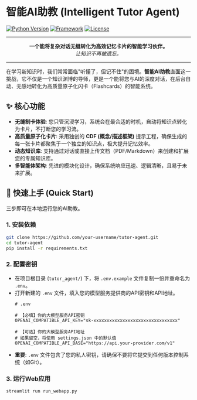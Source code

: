 # 智能AI助教 (Intelligent Tutor Agent)

[![Python Version](https://img.shields.io/badge/Python-3.9%2B-blue.svg)](https://www.python.org/)
[![Framework](https://img.shields.io/badge/Framework-Streamlit-red.svg)](https://streamlit.io/)
[![License](https.img.shields.io/badge/License-MIT-green.svg)](https://opensource.org/licenses/MIT)

---

<div align="center">

**一个能将复杂对话无缝转化为高效记忆卡片的智能学习伙伴。**<br>
*让知识不再被遗忘。*


</div>

---

在学习新知识时，我们常常面临"听懂了，但记不住"的困境。**智能AI助教**直面这一挑战，它不仅是一个知识渊博的导师，更是一个能将您与AI的深度对话，在后台自动、无感地转化为高质量原子化闪卡（Flashcards）的智能系统。

## ✨ 核心功能

- **无缝制卡体验**: 您只管沉浸学习，系统会在最合适的时机，自动将知识点转化为卡片，不打断您的学习流。
- **高质量原子化卡片**: 采用独创的 **CDF (概念/描述框架)** 提示工程，确保生成的每一张卡片都聚焦于一个独立的知识点，极大提升记忆效率。
- **动态知识库**: 支持通过对话或直接上传文档（PDF/Markdown）来创建和扩展您的专属知识库。
- **多智能体架构**: 先进的模块化设计，确保系统响应迅速、逻辑清晰，且易于未来扩展。

## 🚀 快速上手 (Quick Start)

三步即可在本地运行您的AI助教。

### 1. 安装依赖
```bash
git clone https://github.com/your-username/tutor-agent.git
cd tutor-agent
pip install -r requirements.txt
```

### 2. 配置密钥
-   在项目根目录 (`tutor_agent/`) 下，将 `.env.example` 文件复制一份并重命名为 `.env`。
-   打开新建的 `.env` 文件，填入您的模型服务提供商的API密钥和API地址。
    ```env
    # .env

    # 【必填】你的大模型服务API密钥
    OPENAI_COMPATIBLE_API_KEY="sk-xxxxxxxxxxxxxxxxxxxxxxxxxxxxxxxx"

    # 【可选】你的大模型服务API地址
    # 如果留空，将使用 settings.json 中的默认值
    OPENAI_COMPATIBLE_API_BASE="https://api.your-provider.com/v1"
    ```
-   **重要**: `.env` 文件包含了您的私人密钥，请确保不要将它提交到任何版本控制系统（如Git）。

### 3. 运行Web应用
```bash
streamlit run run_webapp.py
```
